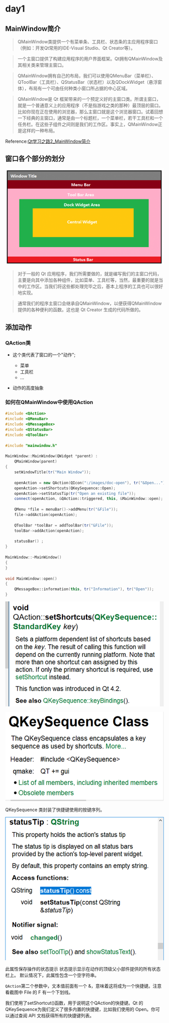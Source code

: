 # day1

## MainWindow简介

> QMainWindow类提供一个有菜单条、工具栏、状态条的主应用程序窗口（例如：开发Qt常用的IDE-Visual Studio、Qt Creator等）。

> 一个主窗口提供了构建应用程序的用户界面框架。Qt拥有QMainWindow及其相关类来管理主窗口。

> QMainWindow拥有自己的布局，我们可以使用QMenuBar（菜单栏）、QToolBar（工具栏）、QStatusBar（状态栏）以及QDockWidget（悬浮窗体），布局有一个可由任何种类小窗口所占据的中心区域。



> QMainWindow是 Qt 框架带来的一个预定义好的主窗口类。所谓主窗口，就是一个普通意义上的应用程序（不是指游戏之类的那种）最顶层的窗口。比如你现在正在使用的浏览器，那么主窗口就是这个浏览器窗口。试着回想一下经典的主窗口，通常是由一个标题栏，一个菜单栏，若干工具栏和一个任务栏。在这些子组件之间则是我们的工作区。事实上，QMainWindow正是这样的一种布局。

Reference:[Qt学习之路2_MainWindow简介](https://www.devbean.net/2012/08/qt-study-road-2-mainwindow/)


## 窗口各个部分的划分

![](assets/markdown-img-paste-20210719204810832.png)

> 对于一般的 Qt 应用程序，我们所需要做的，就是编写我们的主窗口代码，主要是向其中添加各种组件，比如菜单、工具栏等，当然，最重要的就是当中的工作区。当我们将这些都处理完毕之后，基本上程序的工具也可以很好地实现。

> 通常我们的程序主窗口会继承自QMainWindow，以便获得QMainWindow提供的各种便利的函数。这也是 Qt Creator 生成的代码所做的。


## 添加动作

### QAction类

- 这个类代表了窗口的一个"动作";
    - 菜单
    - 工具栏
    - ...

- 动作的高度抽象


### 如何在QMainWindow中使用QAction

```Cpp
#include <QAction>
#include <QMenuBar>
#include <QMessageBox>
#include <QStatusBar>
#include <QToolBar>

#include "mainwindow.h"

MainWindow::MainWindow(QWidget *parent) :
    QMainWindow(parent)
{
    setWindowTitle(tr("Main Window"));

    openAction = new QAction(QIcon(":/images/doc-open"), tr("&Open..."), this);
    openAction->setShortcuts(QKeySequence::Open);
    openAction->setStatusTip(tr("Open an existing file"));
    connect(openAction, &QAction::triggered, this, &MainWindow::open);

    QMenu *file = menuBar()->addMenu(tr("&File"));
    file->addAction(openAction);

    QToolBar *toolBar = addToolBar(tr("&File"));
    toolBar->addAction(openAction);

    statusBar() ;
}

MainWindow::~MainWindow()
{
}

void MainWindow::open()
{
    QMessageBox::information(this, tr("Information"), tr("Open"));
}

```

![](assets/markdown-img-paste-20210719212938948.png)

![](assets/markdown-img-paste-20210719213104348.png)

QKeySequence 类封装了快捷键使用的按键序列。

![](assets/markdown-img-paste-20210719213229542.png)

此属性保存操作的状态提示
状态提示显示在动作的顶级父小部件提供的所有状态栏上。
默认情况下，此属性包含一个空字符串。


`QAction`第二个参数中，文本值前面有一个 &，意味着这将成为一个快捷键。注意看截图中 File 的 F 有一个下划线。

我们使用了setShortcut()函数，用于说明这个QAction的快捷键。Qt 的QKeySequence为我们定义了很多内置的快捷键，比如我们使用的 Open。你可以通过查阅 API 文档获得所有的快捷键列表。
